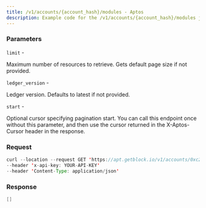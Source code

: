 ```yaml
---
title: /v1/accounts/{account_hash}/modules - Aptos
description: Example code for the /v1/accounts/{account_hash}/modules json-rpc method. Сomplete guide on how to use /v1/accounts/{account_hash}/modules json-rpc in GetBlock.io Web3 documentation.
---
```


### Parameters


`limit` -

Maximum number of resources to retrieve. Gets default page size if not
provided.

`ledger_version` -

Ledger version. Defaults to latest if not provided.

`start` -

Optional cursor specifying pagination start. You can call this endpoint
once without this parameter, and then use the cursor returned in the
X-Aptos-Cursor header in the response.

### Request

``` java
curl --location --request GET 'https://apt.getblock.io/v1/accounts/0xc20ea5a196c81d8d7aff814aa37f8a5823acffbc4193efd3b2aafc9ef2803255/modules?limit=10' 
--header 'x-api-key: YOUR-API-KEY' 
--header 'Content-Type: application/json' 
```

###  Response

``` java
[]
```

